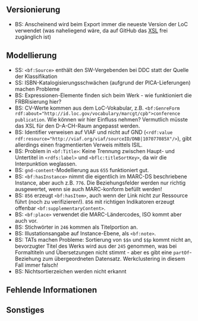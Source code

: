 ## Versionierung
- BS: Anscheinend wird beim Export immer die neueste Version der LoC verwendet (was naheliegend wäre, da auf GitHub das [XSL](https://github.com/lcnetdev/marc2bibframe2/blob/master/xsl/marc2bibframe2.xsl) frei zugänglich ist)
## Modellierung
- SS: `<bf:Source>` enthält den SW-Vergebenden bei DDC statt der Quelle der Klassifikation
- SS: ISBN-Katalogisierungsschwächen (aufgrund der PICA-Lieferungen) machen Probleme
- BS: Expressionen-Elemente finden sich beim Werk - wie funktioniert die FRBRisierung hier?
- BS: CV-Werte kommen aus dem LoC-Vokabular, z.B. `<bf:GenreForm rdf:about="http://id.loc.gov/vocabulary/marcgt/cpb">conference publication`. Wie können wir hier Einfluss nehmen? Vermutlich müsste das XSL für den D-A-CH-Raum angepasst werden.
- BS: Identifier verweisen auf VIAF und nicht auf GND (`<rdf:value rdf:resource="http://viaf.org/viaf/sourceID/DNB|107077085X"/>`), gibt allerdings einen fragmentierten Verweis mittels ISIL.
- BS: Problem in `<bf:Title>`: Keine Trennung zwischen Haupt- und Untertitel in `<rdfs:label>` und `<bflc:titleSortKey>`, da wir die Interpunktion weglassen.
- BS: `gnd-content`-Modellierung aus `655` funktioniert gut.
- BS: `<bf:hasInstance>` nimmt die eigentlich im MARC-DS beschriebene Instance, aber auch z.B. `776`. Die Beziehungsfelder werden nur richtig ausgewertet, wenn sie auch MARC-konform befüllt werden!
- BS: `856` erzeugt `<bf:hasItem>`, auch wenn der Link nicht zur Ressource führt (noch zu verifizieren!). `856` mit richtigen Indikatoren erzeugt offenbar `<bf:supplementaryContent>`.
- BS: `<bf:place>` verwendet die MARC-Ländercodes, ISO kommt aber auch vor.
- BS: Stichwörter in `246` kommen als Titelportion an.
- BS: Illustationsangabe auf Instance-Ebene, als `<bf:note>`.
- BS: TATs machen Probleme: Sortierung von `$$n` und `$$p` kommt nicht an, bevorzugter Titel des Werks wird aus der `245` genommen, was bei Formaltiteln und Übersetzungen nicht stimmt - aber es gibt eine `partOf`-Beziehung zum übergeordneten Datensatz. Werkclustering in diesem Fall immer falsch!
- BS: Nichtsortierzeichen werden nicht erkannt
## Fehlende Informationen
## Sonstiges
